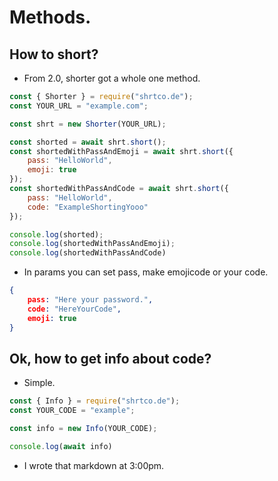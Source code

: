# Methods.

## How to short?
* From 2.0, shorter got a whole one method.
```js
const { Shorter } = require("shrtco.de");
const YOUR_URL = "example.com";

const shrt = new Shorter(YOUR_URL);

const shorted = await shrt.short();
const shortedWithPassAndEmoji = await shrt.short({
    pass: "HelloWorld",
    emoji: true
});
const shortedWithPassAndCode = await shrt.short({
    pass: "HelloWorld",
    code: "ExampleShortingYooo"
});

console.log(shorted);
console.log(shortedWithPassAndEmoji);
console.log(shortedWithPassAndCode)
```
* In params you can set pass, make emojicode or your code.
```json
{
    pass: "Here your password.",
    code: "HereYourCode",
    emoji: true
}
```

## Ok, how to get info about code?
* Simple.
```js
const { Info } = require("shrtco.de");
const YOUR_CODE = "example";

const info = new Info(YOUR_CODE);

console.log(await info)
```
* I wrote that markdown at 3:00pm.